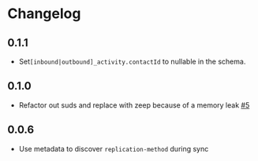 # Changelog

## 0.1.1
  * Set`[inbound|outbound]_activity.contactId` to nullable in the schema.

## 0.1.0
  * Refactor out suds and replace with zeep because of a memory leak [#5](https://github.com/singer-io/tap-bronto/pull/5)

## 0.0.6
  * Use metadata to discover `replication-method` during sync

